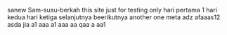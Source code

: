  sanew Sam-susu-berkah
this site just for testing only
hari pertama 1
hari kedua
hari ketiga
selanjutnya
beerikutnya
another one
meta
adz
afaaas12
asda
jia
a1
aaa
a1
aaa
aa
qaa
a
aa1
